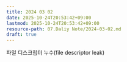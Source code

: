 ```yaml
---
title: 2024 03 02
date: 2025-10-24T20:53:42+09:00
lastmod: 2025-10-24T20:53:42+09:00
resource-path: 07.Daliy Note/2024-03-02.md
draft: true
---
```

파일 디스크립터 누수(file descriptor leak)